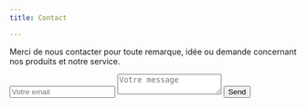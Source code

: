 ```yaml
---
title: Contact

---
```

<p>
Merci de nous contacter pour toute remarque, idée ou demande concernant nos produits et notre service.

<form action="https://formspree.io/email@domain.tld" method="POST">
  <input placeholder="Votre email" type="email" name="_replyto">
  <textarea placeholder="Votre message" name="message"></textarea>
  <input class="buy-button" type="submit" value="Send">
</form> 
</p>


